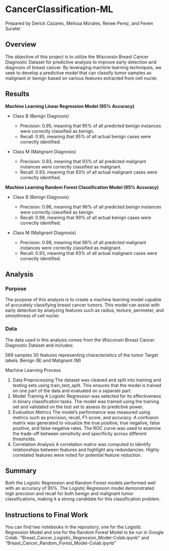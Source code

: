 # CancerClassification-ML
Prepared by Derick Cazares, Melissa Morales, Renee Perez, and Feven Surafel

## Overview
The objective of this project is to utilize the Wisconsin Breast Cancer Diagnostic Dataset for predictive analysis to improve early detection and diagnosis of breast cancer. By leveraging machine learning techniques, we seek to develop a predictive model that can classify tumor samples as malignant or benign based on various features extracted from cell nuclei.

## Results
**Machine Learning Linear Regression Model (95% Accuracy)**

* Class B (Benign Diagnosis)
    * Precision: 0.95, meaning that 95% of all predicted benign instances were correctly classified as benign.
    * Recall: 0.95, meaning that 95% of all actual benign cases were correctly identified.
 
* Class M (Malignant Diagnosis)
    * Precision: 0.93, meaning that 93% of all predicted malignant instances were correctly classified as malignant.
    * Recall: 0.93, meaning that 93% of all actual malignant cases were correctly identified.
 
**Machine Learning Random Forest Classification Model (95% Accuracy)**

* Class B (Benign Diagnosis)
    * Precision: 0.96, meaning that 96% of all predicted benign instances were correctly classified as benign.
    * Recall: 0.99, meaning that 99% of all actual benign cases were correctly identified.
 
* Class M (Malignant Diagnosis)
    * Precision: 0.98, meaning that 98% of all predicted malignant instances were correctly classified as malignant.
    * Recall: 0.93, meaning that 93% of all actual malignant cases were correctly identified.

## Analysis

### Purpose
The purpose of this analysis is to create a machine learning model capable of accurately classifying breast cancer tumors. This model can assist with early detection by analyzing features such as radius, texture, perimeter, and smoothness of cell nuclei.

### Data
The data used in this analysis comes from the Wisconsin Breast Cancer Diagnostic Dataset and includes:

569 samples
30 features representing characteristics of the tumor
Target labels: Benign (B) and Malignant (M)

Machine Learning Process
1. Data Preprocessing
The dataset was cleaned and split into training and testing sets using train_test_split. This ensures that the model is trained on one part of the data and evaluated on a separate part.
2. Model Training
A Logistic Regression was selected for its effectiveness in binary classification tasks.
The model was trained using the training set and validated on the test set to assess its predictive power.
3. Evaluation Metrics
The model’s performance was measured using metrics such as precision, recall, F1-score, and accuracy.
A confusion matrix was generated to visualize the true positive, true negative, false positive, and false negative rates.
The ROC curve was used to examine the trade-off between sensitivity and specificity across different thresholds.
4. Correlation Analysis
A correlation matrix was computed to identify relationships between features and highlight any redundancies. Highly correlated features were noted for potential feature reduction.

## Summary
Both the Logistic Regression and Random Forest models performed well with an accuracy of 95%. The Logistic Regression model demonstrated high precision and recall for both benign and malignant tumor classifications, making it a strong candidate for this classification problem.

## Instructions to Final Work 
You can find two notebooks in the repository, one for the Logistic Regression Model and one for the Random Forest Model to be run in Google Colab. 
"Breast_Cancer_Logistic_Regression_Model-Colab.ipynb" and "Breast_Cancer_Random_Forest_Model-Colab.ipynb"

